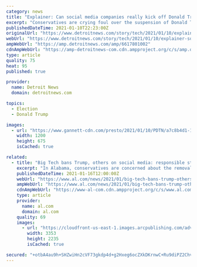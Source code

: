 ```yaml
---
category: news
title: "Explainer: Can social media companies really kick off Donald Trump? Yes"
excerpt: "Conservatives are crying foul over the suspension of Donald Trump from social media, but the 1st Amendment doesn't apply to private platforms"
publishedDateTime: 2021-01-10T22:23:00Z
originalUrl: "https://www.detroitnews.com/story/tech/2021/01/10/explainer-social-media-companies-ban-trump/6617801002/"
webUrl: "https://www.detroitnews.com/story/tech/2021/01/10/explainer-social-media-companies-ban-trump/6617801002/"
ampWebUrl: "https://amp.detroitnews.com/amp/6617801002"
cdnAmpWebUrl: "https://amp-detroitnews-com.cdn.ampproject.org/c/s/amp.detroitnews.com/amp/6617801002"
type: article
quality: 75
heat: 95
published: true

provider:
  name: Detroit News
  domain: detroitnews.com

topics:
  - Election
  - Donald Trump

images:
  - url: "https://www.gannett-cdn.com/presto/2021/01/10/PDTN/a7c8b4d1-1eae-4861-aebb-e20a957f6eb0-AP21009043612110.jpg?auto=webp&crop=2037,1146,x1349,y1095&format=pjpg&width=1200"
    width: 1200
    height: 675
    isCached: true

related:
  - title: "Big Tech bans Trump, others on social media: responsible stewardship or censorship?"
    excerpt: "In Alabama, conservatives are concerned about the removal of the president and his supporters on social media following the violence at the Capitol building. They are concerned about a lack of fairness in the effort,"
    publishedDateTime: 2021-01-16T12:00:00Z
    webUrl: "https://www.al.com/news/2021/01/big-tech-bans-trump-others-on-social-media-responsible-stewardship-or-censorship.html"
    ampWebUrl: "https://www.al.com/news/2021/01/big-tech-bans-trump-others-on-social-media-responsible-stewardship-or-censorship.html?outputType=amp"
    cdnAmpWebUrl: "https://www-al-com.cdn.ampproject.org/c/s/www.al.com/news/2021/01/big-tech-bans-trump-others-on-social-media-responsible-stewardship-or-censorship.html?outputType=amp"
    type: article
    provider:
      name: al.com
      domain: al.com
    quality: 69
    images:
      - url: "https://cloudfront-us-east-1.images.arcpublishing.com/advancelocal/HDAMTR4D2ZFCRBMTOLQKLERYOE.jpg"
        width: 3353
        height: 2235
        isCached: true

secured: "+otbA4au9h+SHZwiHn2cVF73gkdp4d+g2Hxeg6ocZXkDKrnwC+Ru9diPZ2ChvDN8yxAmG3BPtYkz4XUnl2VeTPYYQ44kuj2uT/nGLeJWmw6Usnu9OaOAj2QECn26l53Zto3fz3TpaTOF5+EfyZNzr8wsH3DWtpPR9CZB2GqaVbKa4NOJDc4cOaaNy9+SD9D2ek9jxk32mXkry15eYTW7Ortvx7onK47W6jwQqBvj1Is2YX6XwxwFyynOciSsRW/5NdKtUJRbp4BXLWo5Ij3xZ//UJwRD1SMmbt3Wx497ryAl1bXgQc4rnOt1agzs2FxbmraAbT3o9o6yGG/TKX1bl+NaXbjuPW+kzxeqZ7TWDxU=;IX4Jbhr2etocPAw+x4TrSw=="
---
```


